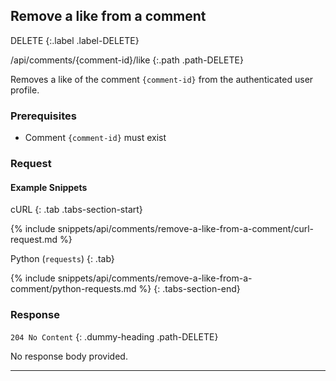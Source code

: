 ## Remove a like from a comment

DELETE
{:.label .label-DELETE}

/api/comments/{comment-id}/like
{:.path .path-DELETE}

Removes a like of the comment `{comment-id}` from the authenticated user profile.

### Prerequisites

- Comment `{comment-id}` must exist

### Request
#### Example Snippets
cURL
{: .tab .tabs-section-start}

{% include snippets/api/comments/remove-a-like-from-a-comment/curl-request.md %}

Python (`requests`)
{: .tab}

{% include snippets/api/comments/remove-a-like-from-a-comment/python-requests.md %}
{: .tabs-section-end}

### Response
`204 No Content`
{: .dummy-heading .path-DELETE}

No response body provided.

---
